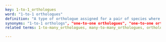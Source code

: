 ```yaml
---
key: 1-to-1_orthologues
word: "1-to-1 orthologues"
definition: "A type of orthologue assigned for a pair of species where only one copy is found in each species."
synonyms: "1-to-1 orthologs", "one-to-one orthologues", "one-to-one orthologs"
related terms: 1-to-many_orthologues, many-to-many_orthologues, orthologues, homologues

---
```

